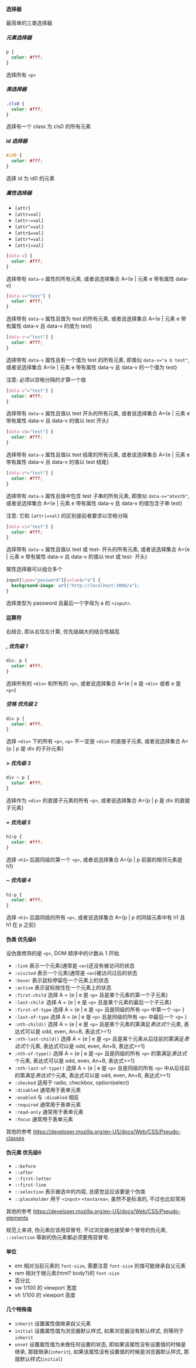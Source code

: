 #### 选择器

最简单的三类选择器

##### 元素选择器

```css
p {
  color: #fff;
}
```

选择所有 `<p>`

##### 类选择器

```css
.cls0 {
  color: #fff;
}
```

选择有一个 class 为 cls0 的所有元素

##### id 选择器

```css
#id0 {
  color: #fff;
}
```

选择 id 为 id0 的元素

##### 属性选择器

* `[attr]`
* `[attr=val]`
* `[attr~=val]`
* `[attr^=val]`
* `[attr$=val]`
* `[attr*=val]`
* `[attr|=val]`

```css
[data-v] {
  color: #fff;
}
```

选择带有 `data-v` 属性的所有元素, 或者说选择集合 A={e | 元素 e 带有属性 data-v}



```css
[data-v="test"] {
  color: #fff;
}
```

选择带有 `data-v` 属性且值为 test 的所有元素, 或者说选择集合 A={e | 元素 e 带有属性 data-v 且 data-v 的值为 test}



```css
[data-v~="test"] {
  color: #fff;
}
```

选择带有 `data-v` 属性且有一个值为 test 的所有元素, 即类似 `data-v="a b test"`, 或者说选择集合 A={e | 元素 e 带有属性 data-v 且 data-v 的一个值为 test}

注意: 必须以空格分隔的才算一个值



```css
[data-v^="test"] {
  color: #fff;
}
```

选择带有 `data-v` 属性且值以 test 开头的所有元素, 或者说选择集合 A={e | 元素 e 带有属性 data-v 且 data-v 的值以 test 开头}



```css
[data-v$="test"] {
  color: #fff;
}
```

选择带有 `data-v` 属性且值以 test 结尾的所有元素, 或者说选择集合 A={e | 元素 e 带有属性 data-v 且 data-v 的值以 test 结尾}



```css
[data-v*="test"] {
  color: #fff;
}
```

选择带有 `data-v` 属性且值中包含 test 子串的所有元素, 即类似 `data-v="atestb"`, 或者说选择集合 A={e | 元素 e 带有属性 data-v 且 data-v 的值包含子串 test}

注意: 它和 `[attr|=val]` 的区别是前者要求以空格分隔



```css
[data-v|="test"] {
  color: #fff;
}
```

选择带有 `data-v` 属性且值以 test 或 test- 开头的所有元素, 或者说选择集合 A={e | 元素 e 带有属性 data-v 且 data-v 的值以 test 或 test- 开头}



属性选择器可以组合多个

```css
input[type="password"][value$="a"] {
  background-image: url("http://localhost:3000/a");
}
```

选择类型为 password 且最后一个字母为 a 的 `<input>`.



#### 运算符

右结合, 即从右往左计算, 优先级越大的结合性越高

##### , 优先级 1

```css
div, p {
  color: #fff;
}
```

选择所有的 `<div>` 和所有的 `<p>`, 或者说选择集合 A={e | e 是 `<div>` 或者 e 是 `<p>`}



##### 空格 优先级 2

```css
div p {
  color: #fff;
}
```

选择 `<div>` 下的所有 `<p>`, `<p>` 不一定是 `<div>` 的直接子元素, 或者说选择集合 A={p | p 是 div 的子孙元素}

##### > 优先级 3

```css
div > p {
  color: #fff;
}
```

选择作为 `<div>` 的直接子元素的所有 `<p>`, 或者说选择集合 A={p | p 是 div 的直接子元素}

##### + 优先级 5

```css
h1+p {
  color: #fff;
}
```

选择 `<h1>` 后面同级的第一个 `<p>`, 或者说选择集合 A={p | p 前面的相邻元素是 h1}

##### ~ 优先级 4

```css
h1~p {
  color: #fff;
}
```

选择 `<h1>` 后面同级的所有 `<p>`, 或者说选择集合 A={p | p 的同级元素中有 h1 且 h1 在 p 之前}



#### 伪类 优先级6

设伪类修饰的是 `<p>`, DOM 顺序中的计数从 1 开始.

* `:link` 表示一个元素(通常是 `<a>`)还没有被访问的状态
* `:visited` 表示一个元素(通常是 `<a>`)被访问过后的状态
* `:hover` 表示鼠标停留在一个元素上的状态
* `:active` 表示鼠标按住在一个元素上的状态
* `:first-child` 选择 A = {e | e 是 `<p>` 且是某个元素的第一个子元素}
* `:last-child `选择 A = {e | e 是 `<p>` 且是某个元素的最后一个子元素}
* `:first-of-type` 选择 A = {e | e 是 `<p>` 且是同级的所有 `<p>` 中第一个 `<p>` }
* `:last-of-type` 选择 A = {e | e 是 `<p>` 且是同级的所有 `<p>` 中最后一个 `<p>` }
* `:nth-child()` 选择 A = {e | e 是 `<p>` 且是某个元素的第满足*表达式*个元素, 表达式可以是 odd, even, An+B,  表达式>=1}
* `:nth-last-child()` 选择 A = {e | e 是 `<p>` 且是某个元素从后往前的第满足*表达式*个元素, 表达式可以是 odd, even, An+B,  表达式>=1}
* `:nth-of-type()` 选择 A = {e | e 是 `<p>` 且是同级的所有 `<p>` 的第满足*表达式*个元素, 表达式可以是 odd, even, An+B,  表达式>=1}
* `:nth-last-of-type()` 选择 A = {e | e 是 `<p>` 且是同级的所有 `<p>` 中从后往前的第满足*表达式*个元素, 表达式可以是 odd, even, An+B,  表达式>=1}
* `:checked` 适用于 radio, checkbox, option(select)
* `:disabled` 通常用于表单元素
* `:enabled` 与 `:disabled` 相反
* `:required` 通常用于表单元素
* `:read-only` 通常用于表单元素
* `:focus` 通常用于表单元素

其他的参考 https://developer.mozilla.org/en-US/docs/Web/CSS/Pseudo-classes



#### 伪元素 优先级6

* `::before` 
* `::after`
* `::first-letter`
* `::first-line`
* `::selection` 表示被选中的内容, 总感觉这应该要是个伪类
* `::placeholder` 用于 `<input>` `<textarea>`, 虽然不是标准的, 不过也比较常用

其他的参考 https://developer.mozilla.org/en-US/docs/Web/CSS/Pseudo-elements

规范上来讲, 伪元素应该用双冒号, 不过浏览器也接受单个冒号的伪元素, `::selection` 等新的伪元素都必须要用双冒号.



#### 单位

* em 相对当前元素的 `font-size`, 需要注意 `font-size` 的值可能继承自父元素
* rem 相对于根元素(html? body?)的 `font-size`
* 百分比 
* vw 1/100 的 viewport 宽度
* vh 1/100 的 viewport 高度





#### 几个特殊值

* `inherit` 设置属性值继承自父元素
* `initial` 设置属性值为浏览器默认样式, 如果浏览器没有默认样式, 则等同于 `inherit`
* `unset` 设置属性值为未做任何设置的状态, 即如果该属性没有设置值的时候是继承, 那就继承(`inherit`), 如果该属性没有设置值的时候是浏览器默认样式, 那就默认样式(`initial`)